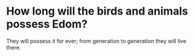 # How long will the birds and animals possess Edom?

They will possess it for ever; from generation to generation they will live there.
